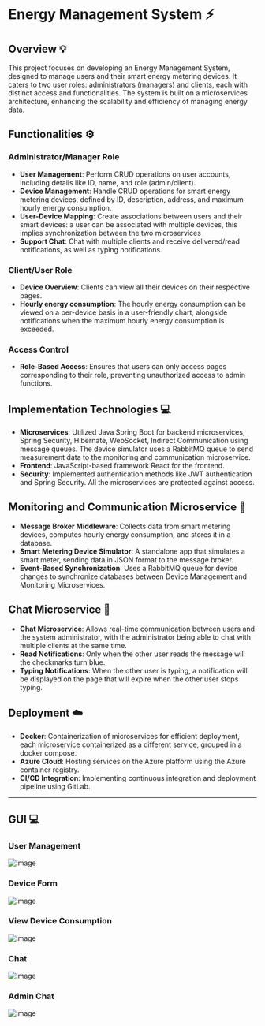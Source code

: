 # Energy Management System :zap:
## Overview :bulb:

This project focuses on developing an Energy Management System, designed to manage users and their smart energy metering devices. It caters to two user roles: administrators (managers) and clients, each with distinct access and functionalities. The system is built on a microservices architecture, enhancing the scalability and efficiency of managing energy data.

## Functionalities :gear:

### Administrator/Manager Role

- **User Management**: Perform CRUD operations on user accounts, including details like ID, name, and role (admin/client).
- **Device Management**: Handle CRUD operations for smart energy metering devices, defined by ID, description, address, and maximum hourly energy consumption.
- **User-Device Mapping**: Create associations between users and their smart devices: a user can be associated with multiple devices, this implies synchronization between the two microservices
- **Support Chat**: Chat with multiple clients and receive delivered/read notifications, as well as typing notifications.

### Client/User Role

- **Device Overview**: Clients can view all their devices on their respective pages.
- **Hourly energy consumption**: The hourly energy consumption can be viewed on a per-device basis in a user-friendly chart, alongside notifications when the maximum hourly energy consumption is exceeded.

### Access Control

- **Role-Based Access**: Ensures that users can only access pages corresponding to their role, preventing unauthorized access to admin functions.

## Implementation Technologies :computer:

- **Microservices**: Utilized Java Spring Boot for backend microservices, Spring Security, Hibernate, WebSocket, Indirect Communication using message queues. The device simulator uses a RabbitMQ queue to send measurement data to the monitoring and communication microservice.
- **Frontend**: JavaScript-based framework React for the frontend.
- **Security**: Implemented authentication methods like JWT authentication and Spring Security. All the microservices are protected against access.

## Monitoring and Communication Microservice :satellite:

- **Message Broker Middleware**: Collects data from smart metering devices, computes hourly energy consumption, and stores it in a database.
- **Smart Metering Device Simulator**: A standalone app that simulates a smart meter, sending data in JSON format to the message broker.
- **Event-Based Synchronization**: Uses a RabbitMQ queue for device changes to synchronize databases between Device Management and Monitoring Microservices.

## Chat Microservice :speech_balloon:

- **Chat Microservice**: Allows real-time communication between users and the system administrator, with the administrator being able to chat with multiple clients at the same time.
- **Read Notifications**: Only when the other user reads the message will the checkmarks turn blue.
- **Typing Notifications**: When the other user is typing, a notification will be displayed on the page that will expire when the other user stops typing.

## Deployment :cloud:

- **Docker**: Containerization of microservices for efficient deployment, each microservice containerized as a different service, grouped in a docker compose.
- **Azure Cloud**: Hosting services on the Azure platform using the Azure container registry.
- **CI/CD Integration**: Implementing continuous integration and deployment pipeline using GitLab.

---

## GUI :computer:

### User Management

![image](https://github.com/Jailor/energy-management-system/assets/44724573/c6850b08-5a5c-4175-bfc4-81586a39a5e6)

### Device Form

![image](https://github.com/Jailor/energy-management-system/assets/44724573/0f1d4479-f5bf-4443-b4ae-2cd9aea93dca)

### View Device Consumption

![image](https://github.com/Jailor/energy-management-system/assets/44724573/ea481274-54b7-48ec-9a42-00c68f65b70f)

### Chat

![image](https://github.com/Jailor/energy-management-system/assets/44724573/20749720-ebe0-41d0-aeba-71ef1a98d57a)

### Admin Chat

![image](https://github.com/Jailor/energy-management-system/assets/44724573/458432ba-a9b8-49ab-95d9-59d7460fb3d8)